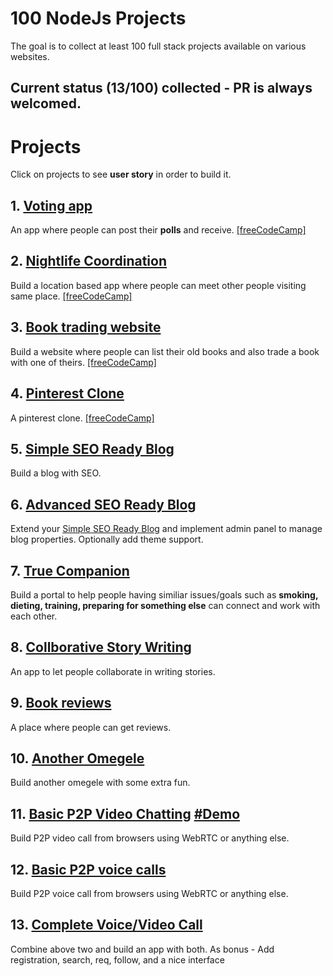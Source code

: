 # 100 NodeJs Projects

The goal is to collect at least 100 full stack projects available on various websites.

## Current status (13/100) collected - PR is always welcomed.

# Projects
Click on projects to see **user story** in order to build it.

## 1. [Voting app](projects/voting-app)
An app where people can post their **polls** and receive. [\[freeCodeCamp\]](https://www.freecodecamp.org/challenges/build-a-voting-app)

## 2. [Nightlife Coordination](projects/nightlife-coordination)
Build a location based app where people can meet other people visiting same place. [\[freeCodeCamp\]](https://www.freecodecamp.org/challenges/build-a-nightlife-coordination-app)

## 3. [Book trading website](projects/book-trading-website)
Build a website where people can list their old books and also trade a book with one of theirs. [\[freeCodeCamp\]](https://www.freecodecamp.org/challenges/manage-a-book-trading-club)

## 4. [Pinterest Clone](projects/pinterest-clone)
A pinterest clone. [\[freeCodeCamp\]](https://www.freecodecamp.org/challenges/build-a-pinterest-clone)

## 5. [Simple SEO Ready Blog](projects/simple-seo-ready-blog)
Build a blog with SEO.

## 6. [Advanced SEO Ready Blog](projects/advanced-seo-ready-blog)
Extend your [Simple SEO Ready Blog](projects/simple-seo-ready-blog.md) and implement admin panel to manage blog properties. Optionally add theme support.

## 7. [True Companion](projects/true-companion)
Build a portal to help people having similiar issues/goals such as **smoking, dieting, training, preparing for something else** can connect and work with each other.

## 8. [Collborative Story Writing](projects/collborative-story-writing)
An app to let people collaborate in writing stories.

## 9. [Book reviews](projects/book-reviews)
A place where people can get reviews.

## 10. [Another Omegele](projects/another-omegele)
Build another omegele with some extra fun.

## 11. [Basic P2P Video Chatting](projects/p2p-video) [#Demo](https://limechime.glitch.me)
Build P2P video call from browsers using WebRTC or anything else.

## 12. [Basic P2P voice calls](projects/p2p-voice) 
Build P2P voice call from browsers using WebRTC or anything else.

## 13. [Complete Voice/Video Call](projects/complete-video-voice)
Combine above two and build an app with both. As bonus - Add registration, search, req, follow, and a nice interface

